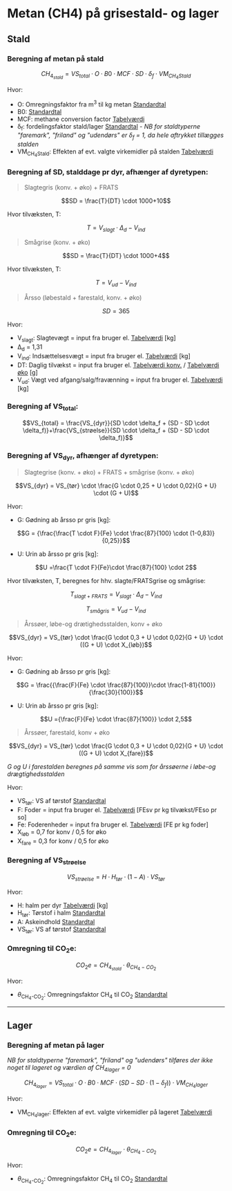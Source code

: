 # **Metan (CH4) på grisestald- og lager**

## **Stald**

### **Beregning af metan på stald** 

$$ CH_{4_{stald}} = VS_{total} \cdot O \cdot B0 \cdot MCF \cdot SD \cdot \delta_f \cdot VM_{CH_4Stald}$$

Hvor: 

 * O: Omregningsfaktor fra m<sup>3</sup> til kg metan [Standardtal](https://seges.sharepoint.com/:x:/r/sites/SAFprojeketet/_layouts/15/Doc.aspx?sourcedoc=%7B55DC573E-DF3A-4BB4-BA90-49438C005785%7D&file=Formler%20til%20PORK%202.0%20med%20foderberegner.xlsx&activeCell=%27Formler-metan-stald%201%27!B63&action=embedview)
 * B0: [Standardtal](https://seges.sharepoint.com/:x:/r/sites/SAFprojeketet/_layouts/15/Doc.aspx?sourcedoc=%7B55DC573E-DF3A-4BB4-BA90-49438C005785%7D&file=Formler%20til%20PORK%202.0%20med%20foderberegner.xlsx&activeCell=%27Formler-metan-stald%201%27!B62&action=embedview)
 * MCF: methane conversion factor [Tabelværdi](https://seges.sharepoint.com/:x:/r/sites/SAFprojeketet/_layouts/15/Doc.aspx?sourcedoc=%7B55DC573E-DF3A-4BB4-BA90-49438C005785%7D&file=Formler%20til%20PORK%202.0%20med%20foderberegner.xlsx&activeCell=%27Formler-metan-stald%201%27!U2&action=embedview)
 * δ<sub>f</sub>: fordelingsfaktor stald/lager [Standardtal](https://seges.sharepoint.com/:x:/r/sites/SAFprojeketet/_layouts/15/Doc.aspx?sourcedoc=%7B55DC573E-DF3A-4BB4-BA90-49438C005785%7D&file=Formler%20til%20PORK%202.0%20med%20foderberegner.xlsx&activeCell=%27Formler-metan-stald%201%27!C62&action=embedview) - *NB for staldtyperne "faremark", "friland" og "udendørs" er δ<sub>f</sub> = 1, da hele aftrykket tillægges stalden*
 * VM<sub>CH<sub>4</sub>Stald</sub>: Effekten af evt. valgte virkemidler på stalden [Tabelværdi](https://seges.sharepoint.com/:x:/r/sites/SAFprojeketet/_layouts/15/Doc.aspx?sourcedoc=%7B55DC573E-DF3A-4BB4-BA90-49438C005785%7D&file=Formler%20til%20PORK%202.0%20med%20foderberegner.xlsx&activeCell=%27Virkemidler%20%27!D26&action=embedview)

 ### **Beregning af SD, stalddage pr dyr, afhænger af dyretypen:**

> Slagtegris (konv. + øko) + FRATS

$$SD = \frac{T}{DT} \cdot 1000+10$$

Hvor tilvæksten, T:

$$ T = V_{slagt}  \cdot \Delta_d - V_{ind}$$


> Smågrise (konv. + øko)

$$SD = \frac{T}{DT} \cdot 1000+4$$

Hvor tilvæksten, T:

$$ T = V_{ud} - V_{ind} $$


> Årsso (løbestald + farestald, konv. + øko)

$$SD = 365$$

Hvor:

 * V<sub>slagt</sub>: Slagtevægt = input fra bruger el. [Tabelværdi](https://seges.sharepoint.com/:x:/r/sites/SAFprojeketet/_layouts/15/Doc.aspx?sourcedoc=%7B55DC573E-DF3A-4BB4-BA90-49438C005785%7D&file=Formler%20til%20PORK%202.0%20med%20foderberegner.xlsx&activeCell=%27Formler%20NH3%20og%20N2O%20-Stald%201%27!K2&action=embedview) [kg]
 * Δ<sub>d</sub> = 1,31
 * V<sub>ind</sub>: Indsættelsesvægt = input fra bruger el. [Tabelværdi](https://seges.sharepoint.com/:x:/r/sites/SAFprojeketet/_layouts/15/Doc.aspx?sourcedoc=%7B55DC573E-DF3A-4BB4-BA90-49438C005785%7D&file=Formler%20til%20PORK%202.0%20med%20foderberegner.xlsx&activeCell=%27Formler%20NH3%20og%20N2O%20-Stald%201%27!J2&action=embedview) [kg]
* DT: Daglig tilvækst = input fra bruger el. [Tabelværdi konv.](https://seges.sharepoint.com/:x:/r/sites/SAFprojeketet/_layouts/15/Doc.aspx?sourcedoc=%7B55DC573E-DF3A-4BB4-BA90-49438C005785%7D&file=Formler%20til%20PORK%202.0%20med%20foderberegner.xlsx&activeCell=%27konv.-Inddata%27!B69&action=embedview) / [Tabelværdi øko](https://seges.sharepoint.com/:x:/r/sites/SAFprojeketet/_layouts/15/Doc.aspx?sourcedoc=%7B55DC573E-DF3A-4BB4-BA90-49438C005785%7D&file=Formler%20til%20PORK%202.0%20med%20foderberegner.xlsx&activeCell=%27%C3%98ko.-Inddata%27!B30&action=embedview) [g]
 * V<sub>ud</sub>: Vægt ved afgang/salg/fravænning = input fra bruger el. [Tabelværdi](https://seges.sharepoint.com/:x:/r/sites/SAFprojeketet/_layouts/15/Doc.aspx?sourcedoc=%7B55DC573E-DF3A-4BB4-BA90-49438C005785%7D&file=Formler%20til%20PORK%202.0%20med%20foderberegner.xlsx&activeCell=%27Formler%20NH3%20og%20N2O%20-Stald%201%27!L2&action=embedview) [kg]


 ### **Beregning af VS<sub>total</sub>:**
$$VS_{total} = \frac{VS_{dyr}}{SD \cdot \delta_f + (SD - SD \cdot \delta_f)}+\frac{VS_{strøelse}}{SD \cdot \delta_f + (SD - SD \cdot \delta_f)}$$
 ### **Beregning af VS<sub>dyr</sub>, afhænger af dyretypen:**

>Slagtegrise (konv. + øko)  + FRATS + smågrise (konv. + øko)

$$VS_{dyr} = VS_{tør} \cdot \frac{G \cdot 0,25 + U \cdot 0,02}{G + U} \cdot (G + U)$$

Hvor:

 * G: Gødning ab årsso pr gris [kg]:

$$G = {\frac{\frac{T \cdot F}{Fe} \cdot \frac{87}{100} \cdot (1-0,83)}{0,25}}$$

 * U: Urin ab årsso pr gris [kg]:

 $$U =\frac{T \cdot F}{Fe}\cdot \frac{87}{100} \cdot 2$$

 Hvor tilvæksten, T, beregnes for hhv. slagte/FRATSgrise og smågrise:

$$ T_{slagt+FRATS} = V_{slagt}  \cdot \Delta_d - V_{ind}$$

$$ T_{smågris} = V_{ud} - V_{ind} $$

>Årssøer, løbe-og drætighedsstalden, konv + øko 

$$VS_{dyr} = VS_{tør} \cdot \frac{G \cdot 0,3 + U \cdot 0,02}{G + U} \cdot ((G + U) \cdot X_{løb})$$

 Hvor:

 * G: Gødning ab årsso pr gris [kg]:

$$G = \frac{{\frac{F}{Fe} \cdot \frac{87}{100}}\cdot \frac{1-81}{100}}{\frac{30}{100}}$$

 * U: Urin ab årsso pr gris [kg]:

 $$U ={\frac{F}{Fe} \cdot \frac{87}{100}} \cdot 2,5$$


>Årssøer, farestald, konv + øko 

$$VS_{dyr} = VS_{tør} \cdot \frac{G \cdot 0,3 + U \cdot 0,02}{G + U} \cdot ((G + U) \cdot X_{fare})$$

*G og U i farestalden beregnes på samme vis som for årssøerne i løbe-og drægtighedsstalden*


Hvor: 

 * VS<sub>tør</sub>: VS af tørstof [Standardtal](https://seges.sharepoint.com/:x:/r/sites/SAFprojeketet/_layouts/15/Doc.aspx?sourcedoc=%7B55DC573E-DF3A-4BB4-BA90-49438C005785%7D&file=Formler%20til%20PORK%202.0%20med%20foderberegner.xlsx&activeCell=%27Formler-metan-stald%201%27!C57&action=embedview)
* F: Foder = input fra bruger el. [Tabelværdi](https://seges.sharepoint.com/:x:/r/sites/SAFprojeketet/_layouts/15/Doc.aspx?sourcedoc=%7B55DC573E-DF3A-4BB4-BA90-49438C005785%7D&file=Formler%20til%20PORK%202.0%20med%20foderberegner.xlsx&activeCell=%27Formler%20NH3%20og%20N2O%20-Stald%201%27!N2&action=embedview) [FEsv pr kg tilvækst/FEso pr so]
 * Fe: Foderenheder = input fra bruger el. [Tabelværdi](https://seges.sharepoint.com/:x:/r/sites/SAFprojeketet/_layouts/15/Doc.aspx?sourcedoc=%7B55DC573E-DF3A-4BB4-BA90-49438C005785%7D&file=Formler%20til%20PORK%202.0%20med%20foderberegner.xlsx&activeCell=%27Formler-metan-stald%201%27!I2&action=embedview) [FE pr kg foder]
 * X<sub>løb</sub>  = 0,7 for konv / 0,5 for øko
 * X<sub>fare</sub>  = 0,3 for konv / 0,5 for øko


### **Beregning af VS<sub>strøelse</sub>**
$$VS_{strøelse} = H \cdot H_{tør} \cdot (1- A) \cdot VS_{tør}$$

Hvor: 

 * H: halm per dyr [Tabelværdi](https://seges.sharepoint.com/:x:/r/sites/SAFprojeketet/_layouts/15/Doc.aspx?sourcedoc=%7B55DC573E-DF3A-4BB4-BA90-49438C005785%7D&file=Formler%20til%20PORK%202.0%20med%20foderberegner.xlsx&activeCell=%27hALM-nORM%27!b3&action=embedview) [kg]
 * H<sub>tør</sub>: Tørstof i halm [Standardtal](https://seges.sharepoint.com/:x:/r/sites/SAFprojeketet/_layouts/15/Doc.aspx?sourcedoc=%7B55DC573E-DF3A-4BB4-BA90-49438C005785%7D&file=Formler%20til%20PORK%202.0%20med%20foderberegner.xlsx&activeCell=%27hALM-nORM%27!C653&action=embedview)
 * A: Askeindhold [Standardtal](https://seges.sharepoint.com/:x:/r/sites/SAFprojeketet/_layouts/15/Doc.aspx?sourcedoc=%7B55DC573E-DF3A-4BB4-BA90-49438C005785%7D&file=Formler%20til%20PORK%202.0%20med%20foderberegner.xlsx&activeCell=%27hALM-nORM%27!C66&action=embedview)
 * VS<sub>tør</sub>: VS af tørstof [Standardtal](https://seges.sharepoint.com/:x:/r/sites/SAFprojeketet/_layouts/15/Doc.aspx?sourcedoc=%7B55DC573E-DF3A-4BB4-BA90-49438C005785%7D&file=Formler%20til%20PORK%202.0%20med%20foderberegner.xlsx&activeCell=%27hALM-nORM%27!C67&action=embedview)


### **Omregning til CO<sub>2</sub>e:**
 $$CO_2e = CH_{4_{stald}} \cdot \theta_{CH_4-CO_2} $$

Hvor: 

* $\theta$<sub>CH<sub>4</sub>-CO<sub>2</sub></sub>: Omregningsfaktor CH<sub>4</sub> til CO<sub>2</sub> [Standardtal](https://seges.sharepoint.com/:x:/r/sites/SAFprojeketet/_layouts/15/Doc.aspx?sourcedoc=%7B55DC573E-DF3A-4BB4-BA90-49438C005785%7D&file=Formler%20til%20PORK%202.0%20med%20foderberegner.xlsx&activeCell=%27Enterisk%20metan%2Bsoallokering%27!C3&action=embedview)

____
## **Lager**

### **Beregning af metan på lager**

*NB for staldtyperne "faremark", "friland" og "udendørs" tilføres der ikke noget til lageret og værdien af CH<sub>4</sub><sub>lager</sub> = 0*

$$CH_{4_{lager}} = VS_{total} \cdot O \cdot B0 \cdot MCF \cdot (SD-SD \cdot (1-\delta_f)) \cdot VM_{CH_4lager} $$

Hvor: 

 * VM<sub>CH<sub>4</sub>lager</sub>: Effekten af evt. valgte virkemidler på lageret [Tabelværdi](https://seges.sharepoint.com/:x:/r/sites/SAFprojeketet/_layouts/15/Doc.aspx?sourcedoc=%7B55DC573E-DF3A-4BB4-BA90-49438C005785%7D&file=Formler%20til%20PORK%202.0%20med%20foderberegner.xlsx&activeCell=%27Virkemidler%20%27!G26&action=embedview)

### **Omregning til CO<sub>2</sub>e:**
 $$CO_2e = CH_{4_{lager}} \cdot \theta_{CH_4-CO_2} $$

Hvor: 

* $\theta$<sub>CH<sub>4</sub>-CO<sub>2</sub></sub>: Omregningsfaktor CH<sub>4</sub> til CO<sub>2</sub> [Standardtal](https://seges.sharepoint.com/:x:/r/sites/SAFprojeketet/_layouts/15/Doc.aspx?sourcedoc=%7B55DC573E-DF3A-4BB4-BA90-49438C005785%7D&file=Formler%20til%20PORK%202.0%20med%20foderberegner.xlsx&activeCell=%27Enterisk%20metan%2Bsoallokering%27!C3&action=embedview)